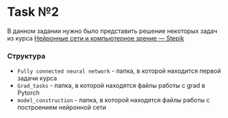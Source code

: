 # Task №2
В данном задании нужно было представить решение некоторых задач из курса [Нейронные сети и компьютерное зрение — Stepik](https://stepik.org/course/50352/promo#toc)
### Структура
* `Fully connected neural network` - папка, в которой находится первой задачи курса
* `Grad_tasks` - папка, в которой находятся файлы работы с grad в Pytorch
* `model_construction` - папка, в которой находятся файлы работы с построением нейронной сети